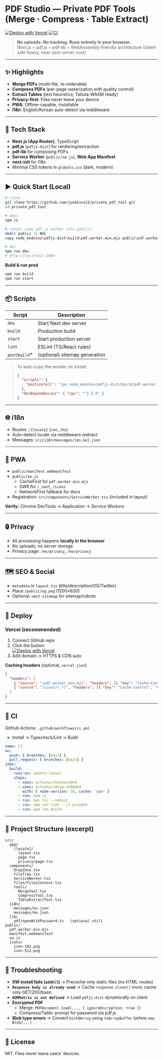 # PDF Studio — Private PDF Tools (Merge · Compress · Table Extract)

[![Deploy with Vercel](https://vercel.com/button)](https://vercel.com/new/clone?repository-url=https%3A%2F%2Fgithub.com%2Fjyeakins23%2Fprivate_pdf_tool.git&project-name=pdf-studio&repository-name=private_pdf_tool)
[![CI](https://github.com/jyeakins23/private_pdf_tool/actions/workflows/ci.yml/badge.svg)](https://github.com/jyeakins23/private_pdf_tool/actions/workflows/ci.yml)

> **No uploads. No tracking. Runs entirely in your browser.**  
> Next.js + pdf.js + pdf-lib + WebAssembly-friendly architecture (client-side heavy, near-zero server cost)

---

## ✨ Highlights

- **Merge PDFs** (multi-file, re-orderable)
- **Compress PDFs** (per-page rasterization with quality control)
- **Extract Tables** (text heuristics; Tabula-WASM ready)
- **Privacy-first**: Files never leave your device
- **PWA**: Offline-capable, installable
- **i18n**: English/Korean auto-detect via middleware

---

## 🧱 Tech Stack

- **Next.js (App Router)**, TypeScript
- **pdf.js** (`pdfjs-dist`) for rendering/extraction
- **pdf-lib** for composing PDFs
- **Service Worker** (`public/sw.js`), **Web App Manifest**
- **next-intl** for i18n
- Minimal CSS tokens in `globals.css` (dark, modern)

---

## ▶️ Quick Start (Local)

```bash
# clone
git clone https://github.com/jyeakins23/private_pdf_tool.git
cd private_pdf_tool

# deps
npm ci

# (once) copy pdf.js worker into public/
mkdir public 2> NUL
copy node_modules\pdfjs-dist\build\pdf.worker.min.mjs public\pdf.worker.min.mjs

# dev
npm run dev
# http://localhost:3000
```

**Build & run prod**
```bash
npm run build
npm run start
```

---

## 📦 Scripts

| Script            | Description                           |
|-------------------|---------------------------------------|
| `dev`             | Start Next dev server                 |
| `build`           | Production build                      |
| `start`           | Start production server               |
| `lint`            | ESLint (TS/React rules)               |
| `postbuild`*      | (optional) sitemap generation         |

> To auto-copy the worker on install:
> ```json
> {
>   "scripts": {
>     "postinstall": "cpx node_modules/pdfjs-dist/build/pdf.worker.min.mjs public"
>   },
>   "devDependencies": { "cpx": "^1.5.0" }
> }
> ```

---

## 🌐 i18n

- Routes: `/{locale}` (`/en`, `/ko`)
- Auto-detect locale via middleware redirect
- Messages: `src/i18n/messages/{en,ko}.json`

---

## 📱 PWA

- `public/manifest.webmanifest`
- `public/sw.js`  
  - CacheFirst for `pdf.worker.min.mjs`  
  - SWR for `/_next`, `/icons`  
  - NetworkFirst fallback for docs
- Registration: `src/components/ServiceWorker.tsx` (included in layout)

**Verify:** Chrome DevTools → Application → *Service Workers*

---

## 🔒 Privacy

- All processing happens **locally in the browser**
- No uploads, no server storage
- Privacy page: `/en/privacy`, `/ko/privacy`

---

## 🗺️ SEO & Social

- `metadata` in `layout.tsx` (title/description/OG/Twitter)
- Place `/public/og.png` (1200×630)
- Optional: `next-sitemap` for sitemap/robots

---

## 🚀 Deploy

### Vercel (recommended)

1. Connect GitHub repo
2. Click the button:  
   [![Deploy with Vercel](https://vercel.com/button)](https://vercel.com/new/clone?repository-url=https%3A%2F%2Fgithub.com%2Fjyeakins23%2Fprivate_pdf_tool.git&project-name=pdf-studio&repository-name=private_pdf_tool)
3. Add domain → HTTPS & CDN auto

**Caching headers** (optional, `vercel.json`)
```json
{
  "headers": [
    { "source": "/pdf.worker.min.mjs", "headers": [{ "key": "Cache-Control", "value": "public, max-age=31536000, immutable" }] },
    { "source": "/icons/(.*)", "headers": [{ "key": "Cache-Control", "value": "public, max-age=31536000, immutable" }] }
  ]
}
```

---

## 🧪 CI

GitHub Actions: `.github/workflows/ci.yml`  
- Install → Typecheck/Lint → Build

```yaml
name: CI
on:
  push: { branches: [main] }
  pull_request: { branches: [main] }
jobs:
  build:
    runs-on: ubuntu-latest
    steps:
      - uses: actions/checkout@v4
      - uses: actions/setup-node@v4
        with: { node-version: 20, cache: 'npm' }
      - run: npm ci
      - run: npx tsc --noEmit
      - run: npm run lint --if-present
      - run: npm run build
```

---

## 🧩 Project Structure (excerpt)

```
src/
  app/
    [locale]/
      layout.tsx
      page.tsx
      privacy/page.tsx
  components/
    DropZone.tsx
    FileTray.tsx
    ServiceWorker.tsx
    files/FilesContext.tsx
    tools/
      MergeTool.tsx
      CompressTool.tsx
      TableExtractTool.tsx
  i18n/
    messages/en.json
    messages/ko.json
  lib/
    pdf/openWithPassword.ts   (optional util)
public/
  pdf.worker.min.mjs
  manifest.webmanifest
  sw.js
  icons/
    icon-192.png
    icon-512.png
```

---

## 🧯 Troubleshooting

- **SW install fails (`addAll`)** → Precache only static files (no HTML routes)
- **`Response body is already used`** → Cache `response.clone()` once; cache only GET/200/basic
- **`DOMMatrix is not defined`** → Load `pdfjs-dist` *dynamically* on client
- **Encrypted PDF**  
  - Merge: `PDFDocument.load(..., { ignoreEncryption: true })`  
  - Compress/Table: prompt for password via pdf.js
- **Blob type errors** → Convert `Uint8Array` using `toArrayBuffer` before `new Blob(...)`

---

## 📜 License

MIT. Files never leave users’ devices.
